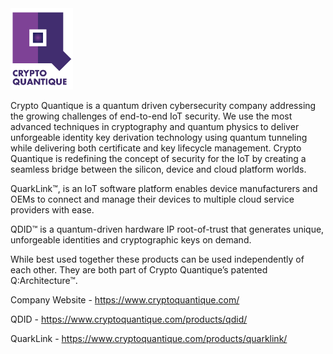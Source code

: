 <img src = https://github.com/cryptoquantique/cryptoquantique.github.io/blob/main/Resources/Images/CQ_LogoV1(Purple).png width="100">

Crypto Quantique is a quantum driven cybersecurity company addressing the growing challenges of end-to-end IoT security. We use the most advanced techniques in
cryptography and quantum physics to deliver unforgeable identity key derivation technology using quantum tunneling while delivering both certificate and key 
lifecycle management. Crypto Quantique is redefining the concept of security for the IoT by creating a seamless bridge between the silicon, device and cloud 
platform worlds.

QuarkLink™, is an IoT software platform enables device manufacturers and OEMs to connect and manage their devices to multiple cloud service providers with ease.

QDID™ is a quantum-driven hardware IP root-of-trust that generates unique, unforgeable identities and cryptographic keys on demand.

While best used together these products can be used independently of each other. They are both part of Crypto Quantique’s patented Q:Architecture™.

Company Website - https://www.cryptoquantique.com/

QDID - https://www.cryptoquantique.com/products/qdid/

QuarkLink - https://www.cryptoquantique.com/products/quarklink/
